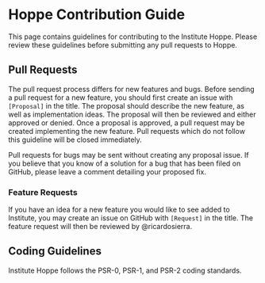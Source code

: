 # Hoppe Contribution Guide

This page contains guidelines for contributing to the Institute Hoppe. Please review these guidelines before submitting any pull requests to Hoppe.

## Pull Requests

The pull request process differs for new features and bugs. Before sending a pull request for a new feature, you should first create an issue with `[Proposal]` in the title. The proposal should describe the new feature, as well as implementation ideas. The proposal will then be reviewed and either approved or denied. Once a proposal is approved, a pull request may be created implementing the new feature. Pull requests which do not follow this guideline will be closed immediately.

Pull requests for bugs may be sent without creating any proposal issue. If you believe that you know of a solution for a bug that has been filed on GitHub, please leave a comment detailing your proposed fix.

### Feature Requests

If you have an idea for a new feature you would like to see added to Institute, you may create an issue on GitHub with `[Request]` in the title. The feature request will then be reviewed by @ricardosierra.

## Coding Guidelines

Institute Hoppe follows the PSR-0, PSR-1, and PSR-2 coding standards.
